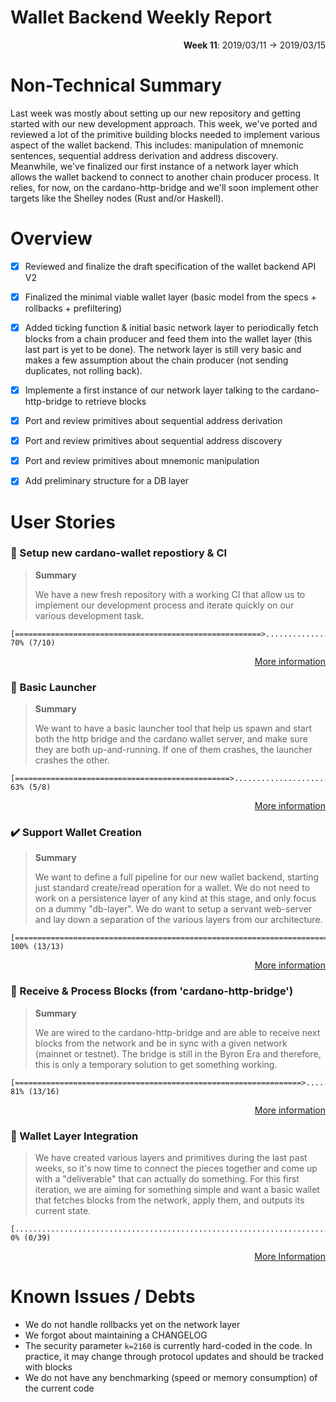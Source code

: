 # Wallet Backend Weekly Report 

<p align="right">
  <strong>Week 11</strong>: 2019/03/11 →  2019/03/15
</p>


# Non-Technical Summary

Last week was mostly about setting up our new repository and getting started with our new 
development approach. This week, we've ported and reviewed a lot of the primitive building
blocks needed to implement various aspect of the wallet backend. This includes: manipulation
of mnemonic sentences, sequential address derivation and address discovery. Meanwhile, we've
finalized our first instance of a network layer which allows the wallet backend to connect
to another chain producer process. It relies, for now, on the cardano-http-bridge and we'll
soon implement other targets like the Shelley nodes (Rust and/or Haskell).


# Overview 

- [x] Reviewed and finalize the draft specification of the wallet backend API V2

- [x] Finalized the minimal viable wallet layer (basic model from the specs + rollbacks + prefiltering)

- [x] Added ticking function & initial basic network layer to periodically fetch blocks from 
      a chain producer and feed them into the wallet layer (this last part is yet to be done).
      The network layer is still very basic and makes a few assumption about the chain producer
      (not sending duplicates, not rolling back).

- [x] Implemente a first instance of our network layer talking to the cardano-http-bridge
      to retrieve blocks 

- [x] Port and review primitives about sequential address derivation

- [x] Port and review primitives about sequential address discovery 

- [x] Port and review primitives about mnemonic manipulation

- [x] Add preliminary structure for a DB layer



# User Stories 

### :hammer: Setup new cardano-wallet repostiory & CI

> **Summary**
>
> We have a new fresh repository with a working CI that allow us to implement
> our development process and iterate quickly on our various development task.


```
[=======================================================>.......................] 70% (7/10)
```

<p align="right">
  <a target="_blank" href="https://github.com/input-output-hk/cardano-wallet/pulls#workspaces/cardano-wallet-5c7916c0f178504aa753dea9/reports/burndown?milestoneId=4099748">More information</a>
</p>


### :hammer: Basic Launcher 

> **Summary**
>
> We want to have a basic launcher tool that help us spawn and start both the
> http bridge and the cardano wallet server, and make sure they are both
> up-and-running. If one of them crashes, the launcher crashes the other.

```
[================================================>..............................] 63% (5/8)
```

<p align="right">
  <a target="_blank" href="https://github.com/input-output-hk/cardano-wallet/pulls#workspaces/cardano-wallet-5c7916c0f178504aa753dea9/reports/burndown?milestoneId=4099756">More information</a>
</p>


### :heavy_check_mark: Support Wallet Creation

> **Summary**
>
> We want to define a full pipeline for our new wallet backend, starting just
> standard create/read operation for a wallet. We do not need to work on a
> persistence layer of any kind at this stage, and only focus on a dummy
> "db-layer". We do want to setup a servant web-server and lay down a separation
> of the various layers from our architecture.

```
[===============================================================================] 100% (13/13)
```

<p align="right">
  <a target="_blank" href="https://github.com/input-output-hk/cardano-wallet/pulls#workspaces/cardano-wallet-5c7916c0f178504aa753dea9/reports/burndown?milestoneId=4099765">More information</a>
</p>


### :hammer: Receive & Process Blocks (from 'cardano-http-bridge')

> **Summary**
> 
> We are wired to the cardano-http-bridge and are able to receive next blocks
> from the network and be in sync with a given network (mainnet or testnet).
> The bridge is still in the Byron Era and therefore, this is only a temporary
> solution to get something working.

```
[================================================================>..............] 81% (13/16)
```

<p align="right">
  <a target="_blank" href="https://github.com/input-output-hk/cardano-wallet/pulls#workspaces/cardano-wallet-5c7916c0f178504aa753dea9/reports/burndown?milestoneId=4099750">More information</a>
</p>

### :hammer: Wallet Layer Integration

> We have created various layers and primitives during the last past weeks, so
> it's now time to connect the pieces together and come up with a "deliverable"
> that can actually do something. For this first iteration, we are aiming for
> something simple and want a basic wallet that fetches blocks from the
> network, apply them, and outputs its current state.

```
[...............................................................................] 0% (0/39)
```

<p align="right">
  <a target="_blank" href="https://github.com/input-output-hk/cardano-wallet/pulls#workspaces/cardano-wallet-5c7916c0f178504aa753dea9/reports/burndown?milestoneId=4141219">More Information</a>
</p>


# Known Issues / Debts

- We do not handle rollbacks yet on the network layer
- We forgot about maintaining a CHANGELOG
- The security parameter `k=2160` is currently hard-coded in the code. In practice, 
  it may change through protocol updates and should be tracked with blocks
- We do not have any benchmarking (speed or memory consumption) of the current code
